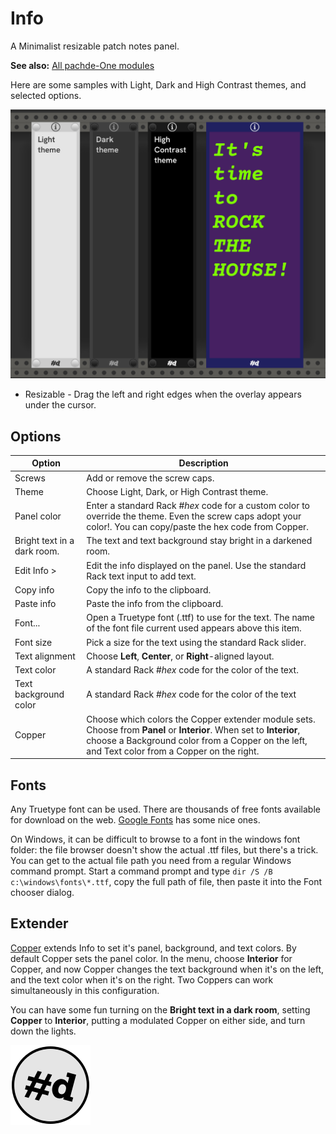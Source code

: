 # Info

A Minimalist resizable patch notes panel.

**See also:** [All pachde-One modules](index.md)

Here are some samples with Light, Dark and High Contrast themes, and selected options.

![Info panel with themes and menu](Info.png)

- Resizable - Drag the left and right edges when the overlay appears under the cursor.


## Options

| Option | Description |
| -- | -- |
| Screws | Add or remove the screw caps. |
| Theme | Choose Light, Dark, or High Contrast theme. |
| Panel color | Enter a standard Rack #_hex_ code for a custom color to override the theme. Even the screw caps adopt your color!. You can copy/paste the hex code from Copper. |
| Bright text in a dark room. | The text and text background stay bright in a darkened room. |
| Edit Info > | Edit the info displayed on the panel. Use the standard Rack text input to add text. |
| Copy info | Copy the info to the clipboard. |
| Paste info | Paste the info from the clipboard. |
| Font... | Open a Truetype font (.ttf) to use for the text. The name of the font file current used appears above this item. |
| Font size | Pick a size for the text using the standard Rack slider. |
| Text alignment | Choose **Left**, **Center**, or **Right**-aligned layout. |
| Text color  | A standard Rack #_hex_ code for the color of the text. |
| Text background color  | A standard Rack #_hex_ code for the color of the text|
| Copper | Choose which colors the Copper extender module sets. Choose from **Panel** or **Interior**. When set to **Interior**, choose a Background color from a Copper on the left, and Text color from a Copper on the right. |

## Fonts

Any Truetype font can be used. There are thousands of free fonts available for download on the web.
[Google Fonts](https://fonts.google.com/) has some nice ones.

On Windows, it can be difficult to browse to a font in the windows font folder:
the file browser doesn't show the actual .ttf files, but there's a trick.
You can get to the actual file path you need from a regular Windows command prompt.
Start a command prompt and type `dir /S /B c:\windows\fonts\*.ttf`, copy the full path of file,
then paste it into the Font chooser dialog.

## Extender

[Copper](Copper.md) extends Info to set it's panel, background, and text colors.
By default Copper sets the panel color.
In the menu, choose **Interior** for Copper, and now Copper changes the text background when it's on the left, and the text color when it's on the right.
Two Coppers can work simultaneously in this configuration.

You can have some fun turning on the **Bright text in a dark room**, setting **Copper** to **Interior**, putting a modulated Copper on either side, and turn down the lights.

![pachde (#d) Logo](Logo.svg)
